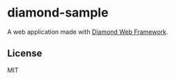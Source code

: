 # diamond-sample

A web application made with [Diamond Web Framework](https://diamondmvc.github.io/Diamond/).

## License

MIT